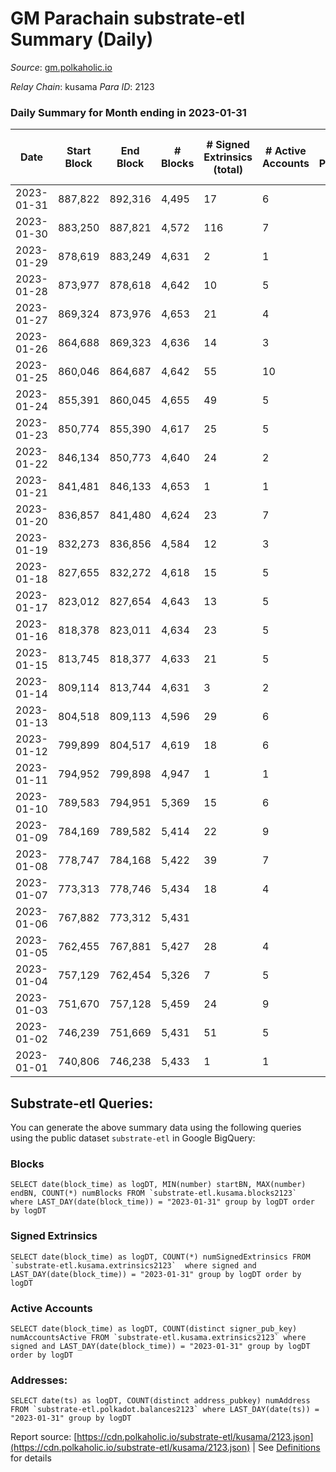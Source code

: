 # GM Parachain substrate-etl Summary (Daily)

_Source_: [gm.polkaholic.io](https://gm.polkaholic.io)

*Relay Chain*: kusama
*Para ID*: 2123



### Daily Summary for Month ending in 2023-01-31


| Date | Start Block | End Block | # Blocks | # Signed Extrinsics (total) | # Active Accounts | # Passive | # New | # Addresses with Balances | # Events | # Transfers | # XCM Transfers In | # XCM Transfers Out |
| ---- | ----------- | --------- | -------- | --------------------------- | ----------------- | --------- | ----- | ------------------------- | -------- | ----------- | ------------------ | ------------------- |
| 2023-01-31 | 887,822 | 892,316 | 4,495  | 17 | 6 |  |  | 9,100 | 9,447 | 315  |   |   |
| 2023-01-30 | 883,250 | 887,821 | 4,572  | 116 | 7 |  |  | 9,100 | 11,605 | 1,107  |   |   |
| 2023-01-29 | 878,619 | 883,249 | 4,631  | 2 | 1 |  |  | 9,100 | 9,323 | 36  |   |   |
| 2023-01-28 | 873,977 | 878,618 | 4,642  | 10 | 5 |  |  | 9,100 | 9,766 | 293  |   |   |
| 2023-01-27 | 869,324 | 873,976 | 4,653  | 21 | 4 |  |  | 9,100 | 9,772 | 269  |   |   |
| 2023-01-26 | 864,688 | 869,323 | 4,636  | 14 | 3 |  |  | 9,100 | 9,527 | 133  |   |   |
| 2023-01-25 | 860,046 | 864,687 | 4,642  | 55 | 10 |  |  | 9,100 | 10,729 | 819  |   |   |
| 2023-01-24 | 855,391 | 860,045 | 4,655  | 49 | 5 |  |  | 9,100 | 10,345 | 506  |   |   |
| 2023-01-23 | 850,774 | 855,390 | 4,617  | 25 | 5 |  |  | 9,100 | 10,134 | 456  |   |   |
| 2023-01-22 | 846,134 | 850,773 | 4,640  | 24 | 2 |  |  | 9,100 | 9,901 | 349  |   |   |
| 2023-01-21 | 841,481 | 846,133 | 4,653  | 1 | 1 |  |  | 9,100 | 9,377 | 36  |   |   |
| 2023-01-20 | 836,857 | 841,480 | 4,624  | 23 | 7 |  |  | 9,100 | 10,083 | 340  |   |   |
| 2023-01-19 | 832,273 | 836,856 | 4,584  | 12 | 3 |  |  | 9,100 | 9,615 | 157  |   |   |
| 2023-01-18 | 827,655 | 832,272 | 4,618  | 15 | 5 |  |  | 9,100 | 9,694 | 283  |   |   |
| 2023-01-17 | 823,012 | 827,654 | 4,643  | 13 | 5 |  |  | 9,100 | 9,784 | 287  |   |   |
| 2023-01-16 | 818,378 | 823,011 | 4,634  | 23 | 5 |  |  | 9,100 | 9,958 | 413  |   |   |
| 2023-01-15 | 813,745 | 818,377 | 4,633  | 21 | 5 |  |  | 9,100 | 9,842 | 362  |   |   |
| 2023-01-14 | 809,114 | 813,744 | 4,631  | 3 | 2 |  |  | 9,100 | 9,419 | 80  |   |   |
| 2023-01-13 | 804,518 | 809,113 | 4,596  | 29 | 6 |  |  | 9,100 | 10,111 | 451  |   |   |
| 2023-01-12 | 799,899 | 804,517 | 4,619  | 18 | 6 |  |  | 9,100 | 10,033 | 346  |   |   |
| 2023-01-11 | 794,952 | 799,898 | 4,947  | 1 | 1 |  |  | 9,099 | 9,962 | 42  |   |   |
| 2023-01-10 | 789,583 | 794,951 | 5,369  | 15 | 6 |  |  | 9,099 | 11,395 | 333  |   |   |
| 2023-01-09 | 784,169 | 789,582 | 5,414  | 22 | 9 |  |  | 9,098 | 11,544 | 408  |   |   |
| 2023-01-08 | 778,747 | 784,168 | 5,422  | 39 | 7 |  |  | 9,098 | 11,829 | 515  |   |   |
| 2023-01-07 | 773,313 | 778,746 | 5,434  | 18 | 4 |  |  | 9,098 | 11,639 | 410  |   |   |
| 2023-01-06 | 767,882 | 773,312 | 5,431  |  |  |  |  | 9,098 | 10,873 |   |   |   |
| 2023-01-05 | 762,455 | 767,881 | 5,427  | 28 | 4 |  |  | 9,098 | 12,177 | 773  |   |   |
| 2023-01-04 | 757,129 | 762,454 | 5,326  | 7 | 5 |  |  | 9,098 | 10,888 | 159  |   |   |
| 2023-01-03 | 751,670 | 757,128 | 5,459  | 24 | 9 |  |  | 9,098 | 11,641 | 444  |   |   |
| 2023-01-02 | 746,239 | 751,669 | 5,431  | 51 | 5 |  |  | 9,097 | 12,119 | 715  |   |   |
| 2023-01-01 | 740,806 | 746,238 | 5,433  | 1 | 1 |  |  | 9,097 | 10,925 | 35  |   |   |

## Substrate-etl Queries:
You can generate the above summary data using the following queries using the public dataset `substrate-etl` in Google BigQuery:


### Blocks
```
SELECT date(block_time) as logDT, MIN(number) startBN, MAX(number) endBN, COUNT(*) numBlocks FROM `substrate-etl.kusama.blocks2123`  where LAST_DAY(date(block_time)) = "2023-01-31" group by logDT order by logDT
```


### Signed Extrinsics
```
SELECT date(block_time) as logDT, COUNT(*) numSignedExtrinsics FROM `substrate-etl.kusama.extrinsics2123`  where signed and LAST_DAY(date(block_time)) = "2023-01-31" group by logDT order by logDT
```


### Active Accounts
```
SELECT date(block_time) as logDT, COUNT(distinct signer_pub_key) numAccountsActive FROM `substrate-etl.kusama.extrinsics2123` where signed and LAST_DAY(date(block_time)) = "2023-01-31" group by logDT order by logDT
```


### Addresses:
```
SELECT date(ts) as logDT, COUNT(distinct address_pubkey) numAddress FROM `substrate-etl.polkadot.balances2123` where LAST_DAY(date(ts)) = "2023-01-31" group by logDT
```



Report source: [https://cdn.polkaholic.io/substrate-etl/kusama/2123.json](https://cdn.polkaholic.io/substrate-etl/kusama/2123.json) | See [Definitions](/DEFINITIONS.md) for details
